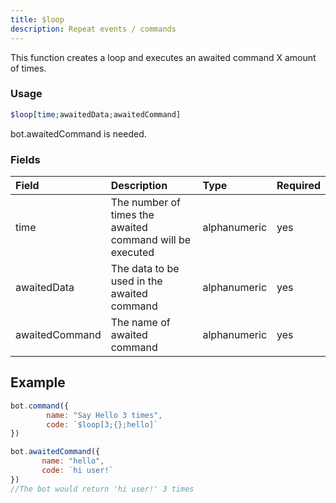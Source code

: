 ```yaml
---
title: $loop
description: Repeat events / commands
---
```


This function creates a loop and executes an awaited command X amount of times.

### Usage

```php
$loop[time;awaitedData;awaitedCommand]
```

 
bot.awaitedCommand is needed.
 

### Fields

| Field | Description | Type | Required |
| :--- | :--- | :--- | :--- |
| time | The number of times the awaited command will be executed | alphanumeric | yes |
| awaitedData |  The data to be used in the awaited command | alphanumeric | yes |
| awaitedCommand | The name of awaited command | alphanumeric | yes |

## Example

```javascript
bot.command({
        name: "Say Hello 3 times",
        code: `$loop[3;{};hello]`
})

bot.awaitedCommand({
       name: "hello",
       code: `hi user!`
})
//The bot would return 'hi user!' 3 times
```

